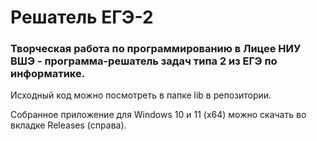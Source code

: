 # Решатель ЕГЭ-2

### Творческая работа по программированию в Лицее НИУ ВШЭ - программа-решатель задач типа 2 из ЕГЭ по информатике.

Исходный код можно посмотреть в папке lib в репозитории.

Собранное приложение для Windows 10 и 11 (x64) можно скачать во вкладке Releases (справа).
